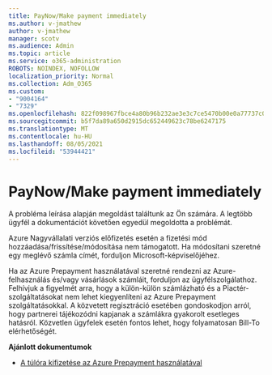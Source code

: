 ```yaml
---
title: PayNow/Make payment immediately
ms.author: v-jmathew
author: v-jmathew
manager: scotv
ms.audience: Admin
ms.topic: article
ms.service: o365-administration
ROBOTS: NOINDEX, NOFOLLOW
localization_priority: Normal
ms.collection: Adm_O365
ms.custom:
- "9004164"
- "7329"
ms.openlocfilehash: 822f098967fbce4a80b96b232ae3e3c7ce5470b00e0a77737c090798ca6945fc
ms.sourcegitcommit: b5f7da89a650d2915dc652449623c78be6247175
ms.translationtype: MT
ms.contentlocale: hu-HU
ms.lasthandoff: 08/05/2021
ms.locfileid: "53944421"
---
```

# <a name="paynowmake-payment-immediately"></a>PayNow/Make payment immediately

A probléma leírása alapján megoldást találtunk az Ön számára. A legtöbb ügyfél a dokumentációt követően egyedül megoldotta a problémát.

Azure Nagyvállalati verziós előfizetés esetén a fizetési mód hozzáadása/frissítése/módosítása nem támogatott. Ha módosítani szeretné egy meglévő számla címét, forduljon Microsoft-képviselőjéhez.

Ha az Azure Prepayment használatával szeretné rendezni az Azure-felhasználás és/vagy vásárlások számláit, forduljon az ügyfélszolgálathoz. Felhívjuk a figyelmét arra, hogy a külön-külön számlázható és a Piactér-szolgáltatásokat nem lehet kiegyenlíteni az Azure Prepayment szolgáltatásokkal. A közvetett regisztráció esetében gondoskodjon arról, hogy partnerei tájékozódni kapjanak a számlákra gyakorolt esetleges hatásról. Közvetlen ügyfelek esetén fontos lehet, hogy folyamatosan Bill-To elérhetőségét.

**Ajánlott dokumentumok**

- [A túlóra kifizetése az Azure Prepayment használatával](https://docs.microsoft.com/azure/cost-management-billing/manage/ea-portal-enrollment-invoices#pay-your-overage-with-your-azure-prepayment)

